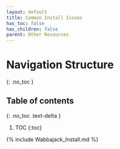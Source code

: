 ```yaml
---
layout: default
title: Common Install Issues
has_toc: false
has_children: false
parent: Other Resources
---
```


# Navigation Structure
{: .no_toc }

## Table of contents
{: .no_toc .text-delta }

1. TOC
{:toc}


{% include Wabbajack_Install.md %}